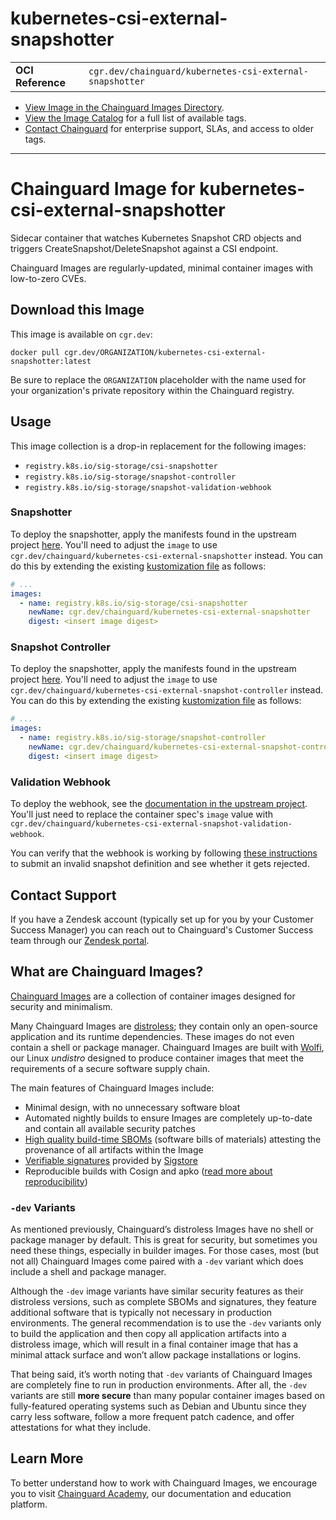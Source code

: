<!--monopod:start-->
# kubernetes-csi-external-snapshotter
| | |
| - | - |
| **OCI Reference** | `cgr.dev/chainguard/kubernetes-csi-external-snapshotter` |


* [View Image in the Chainguard Images Directory](https://images.chainguard.dev/directory/image/kubernetes-csi-external-snapshotter/overview).
* [View the Image Catalog](https://console.chainguard.dev/images/catalog) for a full list of available tags.
* [Contact Chainguard](https://www.chainguard.dev/chainguard-images) for enterprise support, SLAs, and access to older tags.

---
<!--monopod:end-->

<!--overview:start-->
# Chainguard Image for kubernetes-csi-external-snapshotter

 Sidecar container that watches Kubernetes Snapshot CRD objects and triggers CreateSnapshot/DeleteSnapshot against a CSI endpoint.

Chainguard Images are regularly-updated, minimal container images with low-to-zero CVEs.
<!--overview:end-->

<!--getting:start-->
## Download this Image
This image is available on `cgr.dev`:

```
docker pull cgr.dev/ORGANIZATION/kubernetes-csi-external-snapshotter:latest
```

Be sure to replace the `ORGANIZATION` placeholder with the name used for your organization's private repository within the Chainguard registry.
<!--getting:end-->

<!--body:start-->

## Usage

This image collection is a drop-in replacement for the following images:

- `registry.k8s.io/sig-storage/csi-snapshotter`
- `registry.k8s.io/sig-storage/snapshot-controller`
- `registry.k8s.io/sig-storage/snapshot-validation-webhook`

### Snapshotter

To deploy the snapshotter, apply the manifests found in the upstream project [here](https://github.com/kubernetes-csi/external-snapshotter/tree/master/deploy/kubernetes/csi-snapshotter). You'll need to adjust the `image` to use `cgr.dev/chainguard/kubernetes-csi-external-snapshotter` instead. You can do this by extending the existing [kustomization file](https://github.com/kubernetes-csi/external-snapshotter/blob/master/deploy/kubernetes/csi-snapshotter/kustomization.yaml) as follows:

```yaml
# ...
images:
  - name: registry.k8s.io/sig-storage/csi-snapshotter
    newName: cgr.dev/chainguard/kubernetes-csi-external-snapshotter
    digest: <insert image digest>
```

### Snapshot Controller

To deploy the snapshotter, apply the manifests found in the upstream project [here](https://github.com/kubernetes-csi/external-snapshotter/tree/master/deploy/kubernetes/snapshot-controller). You'll need to adjust the `image` to use `cgr.dev/chainguard/kubernetes-csi-external-snapshot-controller` instead. You can do this by extending the existing [kustomization file](https://github.com/kubernetes-csi/external-snapshotter/blob/master/deploy/kubernetes/snapshot-controller/kustomization.yaml) as follows:

```yaml
# ...
images:
  - name: registry.k8s.io/sig-storage/snapshot-controller
    newName: cgr.dev/chainguard/kubernetes-csi-external-snapshot-controller
    digest: <insert image digest>
```

### Validation Webhook

To deploy the webhook, see the [documentation in the upstream project](https://github.com/kubernetes-csi/external-snapshotter/tree/master/deploy/kubernetes/webhook-example#how-to-deploy-the-webhook). You'll just need to replace the container spec's `image` value with `cgr.dev/chainguard/kubernetes-csi-external-snapshot-validation-webhook`.

You can verify that the webhook is working by following [these instructions](https://github.com/kubernetes-csi/external-snapshotter/tree/master/deploy/kubernetes/webhook-example#verify-the-webhook-works) to submit an invalid snapshot definition and see whether it gets rejected.

<!--body:end-->

## Contact Support

If you have a Zendesk account (typically set up for you by your Customer Success Manager) you can reach out to Chainguard's Customer Success team through our [Zendesk portal](https://support.chainguard.dev/hc/en-us).

## What are Chainguard Images?

[Chainguard Images](https://www.chainguard.dev/chainguard-images?utm_source=readmes) are a collection of container images designed for security and minimalism.

Many Chainguard Images are [distroless](https://edu.chainguard.dev/chainguard/chainguard-images/getting-started-distroless/); they contain only an open-source application and its runtime dependencies. These images do not even contain a shell or package manager. Chainguard Images are built with [Wolfi](https://edu.chainguard.dev/open-source/wolfi/overview), our Linux _undistro_ designed to produce container images that meet the requirements of a secure software supply chain.

The main features of Chainguard Images include:

* Minimal design, with no unnecessary software bloat
* Automated nightly builds to ensure Images are completely up-to-date and contain all available security patches
* [High quality build-time SBOMs](https://edu.chainguard.dev/chainguard/chainguard-images/working-with-images/retrieve-image-sboms/) (software bills of materials) attesting the provenance of all artifacts within the Image
* [Verifiable signatures](https://edu.chainguard.dev/chainguard/chainguard-images/working-with-images/retrieve-image-sboms/) provided by [Sigstore](https://edu.chainguard.dev/open-source/sigstore/cosign/an-introduction-to-cosign/)
* Reproducible builds with Cosign and apko ([read more about reproducibility](https://www.chainguard.dev/unchained/reproducing-chainguards-reproducible-image-builds))

### `-dev` Variants

As mentioned previously, Chainguard’s distroless Images have no shell or package manager by default. This is great for security, but sometimes you need these things, especially in builder images. For those cases, most (but not all) Chainguard Images come paired with a `-dev` variant which does include a shell and package manager.

Although the `-dev` image variants have similar security features as their distroless versions, such as complete SBOMs and signatures, they feature additional software that is typically not necessary in production environments. The general recommendation is to use the `-dev` variants only to build the application and then copy all application artifacts into a distroless image, which will result in a final container image that has a minimal attack surface and won’t allow package installations or logins.

That being said, it’s worth noting that `-dev` variants of Chainguard Images are completely fine to run in production environments. After all, the `-dev` variants are still **more secure** than many popular container images based on fully-featured operating systems such as Debian and Ubuntu since they carry less software, follow a more frequent patch cadence, and offer attestations for what they include.

## Learn More

To better understand how to work with Chainguard Images, we encourage you to visit [Chainguard Academy](https://edu.chainguard.dev/), our documentation and education platform.